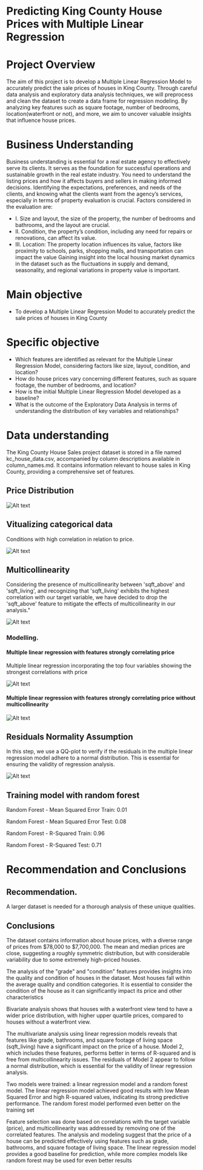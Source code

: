 # Predicting King County House Prices with Multiple Linear Regression

# Project Overview 
The aim of this project is to develop a Multiple Linear Regression Model to accurately predict the sale prices of houses in King County. Through careful data analysis and exploratory data analysis techniques, we will preprocess and clean the dataset to create a data frame for regression modeling. By analyzing key features such as square footage, number of bedrooms, location(waterfront or not), and more, we aim to uncover valuable insights that influence house prices.

# Business Understanding
Business understanding is essential for a real estate agency to effectively serve its clients. It serves as the foundation for successful operations and sustainable growth in the real estate industry. You need to understand the listing prices and how it affects buyers and sellers in making informed decisions. Identifying the expectations, preferences, and needs of the clients, and knowing what the clients want from the agency’s services, especially in terms of property evaluation is crucial.  Factors considered in the evaluation are:
* I.	Size and layout, the size of the property, the number of bedrooms and bathrooms, and the layout are crucial.
* II.	Condition, the property’s condition, including any need for repairs or renovations, can affect its value.
* III.	Location: The property location influences its value, factors like proximity to schools, parks, shopping malls, and transportation can impact the value
Gaining insight into the local housing market dynamics in the dataset such as the fluctuations in supply and demand, seasonality, and regional variations in property value is important.

# Main objective
* To develop a Multiple Linear Regression Model to accurately predict the sale prices of houses in King County
  
# Specific objective
* Which features are identified as relevant for the Multiple Linear Regression Model, considering factors like size, layout, condition, and location?
* How do house prices vary concerning different features, such as square footage, the number of bedrooms, and location?
* How is the initial Multiple Linear Regression Model developed as a baseline?
* What is the outcome of the Exploratory Data Analysis in terms of understanding the distribution of key variables and relationships?
  

# Data understanding
The King County House Sales project dataset is stored in a file named kc_house_data.csv, accompanied by column descriptions available in column_names.md. It contains information relevant to house sales in King County, providing a comprehensive set of features. 

## Price Distribution

![Alt text](images/price_distribution.png)

## Vitualizing categorical data

Conditions with high correlation in relation to price.

![Alt text](images/vitualization.png)

## Multicollinearity

Considering the presence of multicollinearity between 'sqft_above' and 'sqft_living', and recognizing that 'sqft_living' exhibits the highest correlation with our target variable, we have decided to drop the 'sqft_above' feature to mitigate the effects of multicollinearity in our analysis." 

![Alt text](images/heatmap.png)

### Modelling.

#### Multiple linear regression with features strongly correlating price

Multiple linear regression incorporating the top four variables showing the strongest correlations with price

![Alt text](images/high_corr_model.png)

#### Multiple linear regression with features strongly correlating price without multicollinearity

![Alt text](images/without_multicoll.png)

## Residuals Normality Assumption

In this step, we use a QQ-plot to verify if the residuals in the multiple linear regression model adhere to a normal distribution. This is essential for ensuring the validity of regression analysis.

![Alt text](images/qq_plot.png)

## Training model with random forest

Random Forest - Mean Squared Error Train: 0.01

Random Forest - Mean Squared Error Test: 0.08

Random Forest - R-Squared Train: 0.96

Random Forest - R-Squared Test: 0.71

# Recommendation and Conclusions
## Recommendation.

A larger dataset is needed for a thorough analysis of these unique qualities.

## Conclusions
The dataset contains information about house prices, with a diverse range of prices from $78,000 to $7,700,000. The mean and median prices are close, suggesting a roughly symmetric distribution, but with considerable variability due to some extremely high-priced houses.

The analysis of the "grade" and "condition" features provides insights into the quality and condition of houses in the dataset. Most houses fall within the average quality and condition categories. It is essential to consider the condition of the house as it can significantly impact its price and other characteristics

Bivariate analysis shows that houses with a waterfront view tend to have a wider price distribution, with higher upper quartile prices, compared to houses without a waterfront view.

The multivariate analysis using linear regression models reveals that features like grade, bathrooms, and square footage of living space (sqft_living) have a significant impact on the price of a house. Model 2, which includes these features, performs better in terms of R-squared and is free from multicollinearity issues.
The residuals of Model 2 appear to follow a normal distribution, which is essential for the validity of linear regression analysis.

Two models were trained: a linear regression model and a random forest model. The linear regression model achieved good results with low Mean Squared Error and high R-squared values, indicating its strong predictive performance. The random forest model performed even better on the training set

Feature selection was done based on correlations with the target variable (price), and multicollinearity was addressed by removing one of the correlated features. The analysis and modeling suggest that the price of a house can be predicted effectively using features such as grade, bathrooms, and square footage of living space. The linear regression model provides a good baseline for prediction, while more complex models like random forest may be used for even better results
